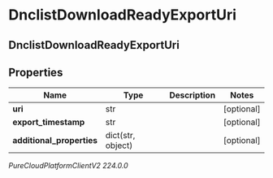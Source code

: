 # DnclistDownloadReadyExportUri

## DnclistDownloadReadyExportUri

## Properties

|Name | Type | Description | Notes|
|------------ | ------------- | ------------- | -------------|
| **uri** | str |  | [optional] |
| **export_timestamp** | str |  | [optional] |
| **additional_properties** | dict(str, object) |  | [optional] |



_PureCloudPlatformClientV2 224.0.0_
